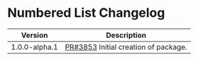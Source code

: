 # Numbered List Changelog

| Version | Description |
|---------|-------------|
| 1.0.0-alpha.1 | [PR#3853](https://github.com/bbc/psammead/pull/3853) Initial creation of package. |
